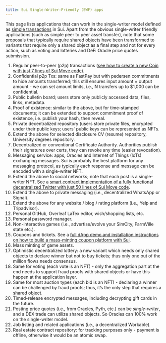 ```yaml
---
title: Sui Single-Writer-Friendly (SWF) apps
---
```


This page lists applications that can work in the single-writer model defined as [simple transactions](how-sui-works.md#simple-transactions) in Sui. 
Apart from the obvious single-writer friendly applications (such as simple peer to peer asset transfer), note that some 
proposals that typically require shared objects have been transformed to variants that require only a shared object as a
final step and not for every action, such as voting and lotteries and DeFi Oracle price quotes submission.

1. Regular peer-to-peer (p2p) transactions ([see how to create a new Coin with just 7 lines of Sui Move code](https://www.linkedin.com/posts/chalkiaskostas_startup-smartcontract-cryptocurrency-activity-6946006856528003072-CvI0)).
1. Confidential p2p Txs: same as FastPay but with pedersen commitments to hide amounts transferred; this still ensures input amount = output amount - we can set amount limits, i.e., N transfers up to $1,000 can be confidential.
1. Public bulletin board; users store only publicly accessed data, files, links, metadata.
1. Proof of existence: similar to the above, but for time-stamped documents; it can be extended to support commitment proof of existence, i.e. publish your hash, then reveal.
1. Private decentralized repository (users store private files, encrypted under their public keys; users' public keys can be represented as NFTs.
1. Extend the above for selected disclosure CV (resume) repository, University degrees repository.
1. Decentralized or conventional Certificate Authority. Authorities publish their signatures over certs, they can revoke any time (easier revocation).
1. Messaging service: apps, Oracles and Internet of Things (IoTs) exchanging messages. Sui is probably the best platform for any messaging protocol, as typically each response and message can be encoded with a single-writer NFT.
1. Extend the above to social networks; note that each post is a single-writer NFT. See a [smart contract implementation of a fully functional decentralized Twitter with just 50 lines of Sui Move code](https://github.com/MystenLabs/sui/blob/main/sui_programmability/examples/nfts/sources/chat.move).
1. Extend the above to private messaging (i.e., decentralized WhatsApp or Signal).
1. Extend the above for any website / blog / rating platform (i.e., Yelp and Tripadvisor).
1. Personal GitHub, Overleaf LaTex editor, wish/shopping lists, etc.
1. Personal password manager.
1. Non-interactive games (i.e., advertise/evolve your SimCity, FarmVille state etc.).
1. Coupons and tickets. See a [full dApp demo and installation instructions on how to build a mass-minting coupon platform with Sui](https://github.com/MystenLabs/sui/blob/sui-coupon-v0/examples/coupons/README.md).
1. Mass minting of game assets.
1. Optimistic decentralized lottery: a new variant which needs only shared objects to declare winner but not to buy tickets; thus only one out of the million flows needs consensus.
1. Same for voting (each vote is an NFT) - only the aggregation part at the end needs to support fraud proofs with shared objects or have this happen at the application layer.
1. Same for most auction types (each bid is an NFT) - declaring a winner can be challenged by fraud proofs; thus, it’s the only step that requires a shared object.
1. Timed-release encrypted messages, including decrypting gift cards in the future.
1. Posting price quotes (i.e., from Oracles, Pyth, etc.) can be *single-writer*, and a DEX trade can utilize shared objects. So Oracles can 100% work on the single-writer model.
1. Job listing and related applications (i.e., a decentralized Workable).
1. Real estate contract repository: for tracking purposes only - payment is offline, otherwise it would be an atomic 
swap.
